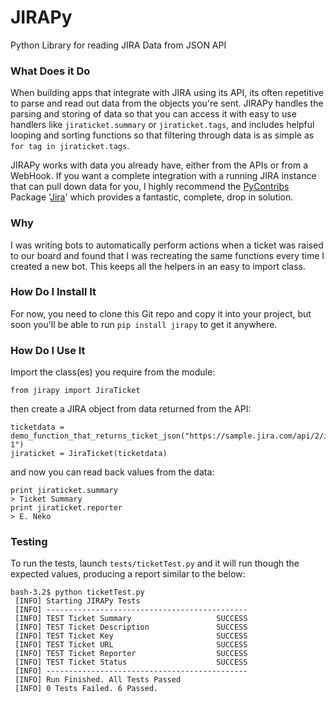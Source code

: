 # JIRAPy
Python Library for reading JIRA Data from JSON API

### What Does it Do
When building apps that integrate with JIRA using its API, its often repetitive to parse and read out data from the objects you're sent. JIRAPy handles the parsing and storing of data so that you can access it with easy to use handlers like `jiraticket.summary` or `jiraticket.tags`, and includes helpful looping and sorting functions so that filtering through data is as simple as `for tag in jiraticket.tags`.

JIRAPy works with data you already have, either from the APIs or from a WebHook. If you want a complete integration with a running JIRA instance that can pull down data for you, I highly recommend the [PyContribs](https://github.com/pycontribs) Package '[Jira](https://github.com/pycontribs/jira)' which provides a fantastic, complete, drop in solution.

### Why
I was writing bots to automatically perform actions when a ticket was raised to our board and found that I was recreating the same functions every time I created a new bot. This keeps all the helpers in an easy to import class.

### How Do I Install It
For now, you need to clone this Git repo and copy it into your project, but soon you'll be able to run `pip install jirapy` to get it anywhere.

### How Do I Use It
Import the class(es) you require from the module:

`from jirapy import JiraTicket`

then create a JIRA object from data returned from the API:

```
ticketdata = demo_function_that_returns_ticket_json("https://sample.jira.com/api/2/issue/sample-1")
jiraticket = JiraTicket(ticketdata)
```

and now you can read back values from the data:

```
print jiraticket.summary
> Ticket Summary
print jiraticket.reporter
> E. Neko
```

### Testing
To run the tests, launch `tests/ticketTest.py` and it will run though the expected values, producing a report similar to the below:

```
bash-3.2$ python ticketTest.py
 [INFO] Starting JIRAPy Tests
 [INFO] ---------------------------------------------
 [INFO] TEST Ticket Summary                   SUCCESS
 [INFO] TEST Ticket Description               SUCCESS
 [INFO] TEST Ticket Key                       SUCCESS
 [INFO] TEST Ticket URL                       SUCCESS
 [INFO] TEST Ticket Reporter                  SUCCESS
 [INFO] TEST Ticket Status                    SUCCESS
 [INFO] ---------------------------------------------
 [INFO] Run Finished. All Tests Passed
 [INFO] 0 Tests Failed. 6 Passed.
```
